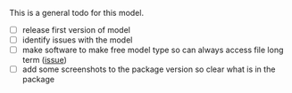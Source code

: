 This is a general todo for this model.

- [ ] release first version of model
- [ ] identify issues with the model
- [ ] make software to make free model type so can always access file long term ([issue](https://github.com/newpalmyra/modeling/issues/1))
- [ ] add some screenshots to the package version so clear what is in the package

